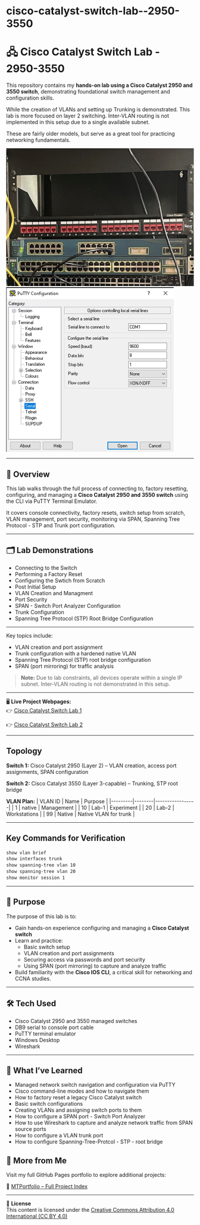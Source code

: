 # cisco-catalyst-switch-lab--2950-3550

# 🖧 Cisco Catalyst Switch Lab - 2950-3550

This repository contains my **hands-on lab using a Cisco Catalyst 2950 and 3550 switch**, demonstrating foundational switch management and configuration skills.  

While the creation of VLANs and setting up Trunking is demonstrated. This lab is more focused on layer 2 switching. Inter-VLAN routing is not implemented in this setup due to a single available subnet.

These are fairly older models, but serve as a great tool for practicing networking fundamentals.

![Cisco Catalyst 2950](Images/Switches.jpg) ![Cisco Catalyst Switch Lab](Images/con1.png)



---


## 📖 Overview

This lab walks through the full process of connecting to, factory resetting, configuring, and managing a **Cisco Catalyst 2950 and 3550 switch** using the CLI via PuTTY Terminal Emulator.  

It covers console connectivity, factory resets, switch setup from scratch, VLAN management, port security, monitoring via SPAN, Spanning Tree Protocol - STP and Trunk port configuration.


---


## 🗂 Lab Demonstrations

  - Connecting to the Switch
  - Performing a Factory Reset
  - Configuring the Swtich from Scratch
  - Post Initial Setup
  - VLAN Creation and Managment
  - Port Security
  - SPAN - Switch Port Analyzer Configuration
  - Trunk Configuration
  - Spanning Tree Protocol (STP) Root Bridge Configuration


---


Key topics include:
- VLAN creation and port assignment
- Trunk configuration with a hardened native VLAN
- Spanning Tree Protocol (STP) root bridge configuration
- SPAN (port mirroring) for traffic analysis

> **Note:** Due to lab constraints, all devices operate within a single IP subnet. Inter-VLAN routing is not demonstrated in this setup.



---


🖥️ **Live Project Webpages:**  
👉 [Cisco Catalyst Switch Lab 1](https://mark-thompson01.github.io/MTPortfolio/Skills/Labbing%20with%20a%20Cisco%20Catalyst%202950%20Switch/)

👉 [Cisco Catalyst Switch Lab 2](https://mark-thompson01.github.io/MTPortfolio/Skills/Cisco%20STP%20Trunking%20Lab/)


---


## Topology
**Switch 1:** Cisco Catalyst 2950 (Layer 2) – VLAN creation, access port assignments, SPAN configuration

**Switch 2:** Cisco Catalyst 3550 (Layer 3-capable) – Trunking, STP root bridge

**VLAN Plan:**
| VLAN ID | Name   | Purpose         |
|---------|--------|-----------------|
| 1       | native | Management      |
| 10      | Lab-1  | Experiment      |
| 20      | Lab-2  | Workstations    |
| 99      | Native | Native VLAN for trunk |

---

## Key Commands for Verification
```bash
show vlan brief
show interfaces trunk
show spanning-tree vlan 10
show spanning-tree vlan 20
show monitor session 1
```

---


## 🎯 Purpose

The purpose of this lab is to:

- Gain hands-on experience configuring and managing a **Cisco Catalyst switch**  
- Learn and practice:
  - Basic switch setup
  - VLAN creation and port assignments
  - Securing access via passwords and port security
  - Using SPAN (port mirroring) to capture and analyze traffic
- Build familiarity with the **Cisco IOS CLI**, a critical skill for networking and CCNA studies.


---


## 🛠️ Tech Used

- Cisco Catalyst 2950 and 3550 managed switches
- DB9 serial to console port cable
- PuTTY terminal emulator
- Windows Desktop
- Wireshark


---


## 📘 What I’ve Learned

- Managed network switch navigation and configuration via PuTTY
- Cisco command-line modes and how to navigate them
- How to factory reset a legacy Cisco Catalyst switch
- Basic switch configurations
- Creating VLANs and assigning switch ports to them
- How to configure a SPAN port - Switch Port Analyzer
- How to use Wireshark to capture and analyze network traffic from SPAN source ports
- How to configure a VLAN trunk port
- How to configure Spanning-Tree-Protcol - STP - root bridge


## 📁 More from Me

Visit my full GitHub Pages portfolio to explore additional projects:

🔗 [MTPortfolio – Full Project Index](https://mark-thompson01.github.io/MTPortfolio/)


---


📄 **License**  
This content is licensed under the [Creative Commons Attribution 4.0 International (CC BY 4.0)](https://creativecommons.org/licenses/by/4.0/)






